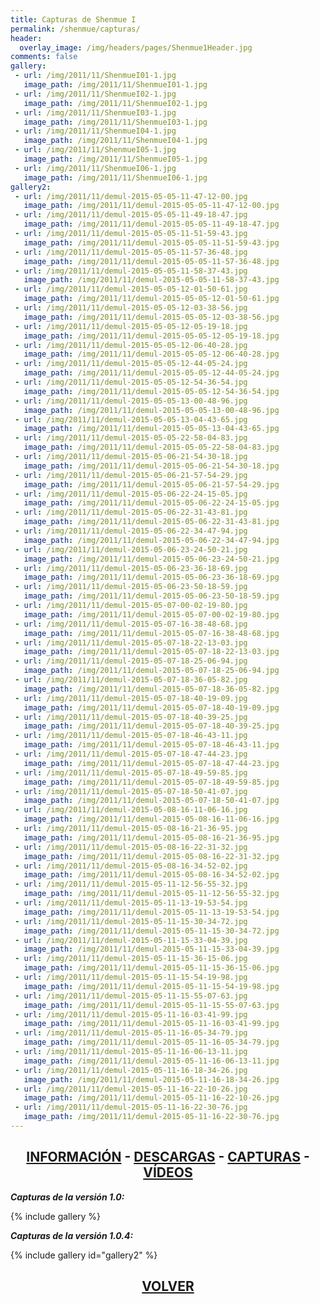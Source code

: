 ```yaml
---
title: Capturas de Shenmue I
permalink: /shenmue/capturas/
header:
  overlay_image: /img/headers/pages/Shenmue1Header.jpg
comments: false
gallery:
 - url: /img/2011/11/ShenmueI01-1.jpg
   image_path: /img/2011/11/ShenmueI01-1.jpg
 - url: /img/2011/11/ShenmueI02-1.jpg
   image_path: /img/2011/11/ShenmueI02-1.jpg
 - url: /img/2011/11/ShenmueI03-1.jpg
   image_path: /img/2011/11/ShenmueI03-1.jpg
 - url: /img/2011/11/ShenmueI04-1.jpg
   image_path: /img/2011/11/ShenmueI04-1.jpg
 - url: /img/2011/11/ShenmueI05-1.jpg
   image_path: /img/2011/11/ShenmueI05-1.jpg
 - url: /img/2011/11/ShenmueI06-1.jpg
   image_path: /img/2011/11/ShenmueI06-1.jpg
gallery2:
 - url: /img/2011/11/demul-2015-05-05-11-47-12-00.jpg
   image_path: /img/2011/11/demul-2015-05-05-11-47-12-00.jpg
 - url: /img/2011/11/demul-2015-05-05-11-49-18-47.jpg
   image_path: /img/2011/11/demul-2015-05-05-11-49-18-47.jpg
 - url: /img/2011/11/demul-2015-05-05-11-51-59-43.jpg
   image_path: /img/2011/11/demul-2015-05-05-11-51-59-43.jpg
 - url: /img/2011/11/demul-2015-05-05-11-57-36-48.jpg
   image_path: /img/2011/11/demul-2015-05-05-11-57-36-48.jpg
 - url: /img/2011/11/demul-2015-05-05-11-58-37-43.jpg
   image_path: /img/2011/11/demul-2015-05-05-11-58-37-43.jpg
 - url: /img/2011/11/demul-2015-05-05-12-01-50-61.jpg
   image_path: /img/2011/11/demul-2015-05-05-12-01-50-61.jpg
 - url: /img/2011/11/demul-2015-05-05-12-03-38-56.jpg
   image_path: /img/2011/11/demul-2015-05-05-12-03-38-56.jpg
 - url: /img/2011/11/demul-2015-05-05-12-05-19-18.jpg
   image_path: /img/2011/11/demul-2015-05-05-12-05-19-18.jpg
 - url: /img/2011/11/demul-2015-05-05-12-06-40-28.jpg
   image_path: /img/2011/11/demul-2015-05-05-12-06-40-28.jpg
 - url: /img/2011/11/demul-2015-05-05-12-44-05-24.jpg
   image_path: /img/2011/11/demul-2015-05-05-12-44-05-24.jpg
 - url: /img/2011/11/demul-2015-05-05-12-54-36-54.jpg
   image_path: /img/2011/11/demul-2015-05-05-12-54-36-54.jpg
 - url: /img/2011/11/demul-2015-05-05-13-00-48-96.jpg
   image_path: /img/2011/11/demul-2015-05-05-13-00-48-96.jpg
 - url: /img/2011/11/demul-2015-05-05-13-04-43-65.jpg
   image_path: /img/2011/11/demul-2015-05-05-13-04-43-65.jpg
 - url: /img/2011/11/demul-2015-05-05-22-58-04-83.jpg
   image_path: /img/2011/11/demul-2015-05-05-22-58-04-83.jpg
 - url: /img/2011/11/demul-2015-05-06-21-54-30-18.jpg
   image_path: /img/2011/11/demul-2015-05-06-21-54-30-18.jpg
 - url: /img/2011/11/demul-2015-05-06-21-57-54-29.jpg
   image_path: /img/2011/11/demul-2015-05-06-21-57-54-29.jpg
 - url: /img/2011/11/demul-2015-05-06-22-24-15-05.jpg
   image_path: /img/2011/11/demul-2015-05-06-22-24-15-05.jpg
 - url: /img/2011/11/demul-2015-05-06-22-31-43-81.jpg
   image_path: /img/2011/11/demul-2015-05-06-22-31-43-81.jpg
 - url: /img/2011/11/demul-2015-05-06-22-34-47-94.jpg
   image_path: /img/2011/11/demul-2015-05-06-22-34-47-94.jpg
 - url: /img/2011/11/demul-2015-05-06-23-24-50-21.jpg
   image_path: /img/2011/11/demul-2015-05-06-23-24-50-21.jpg
 - url: /img/2011/11/demul-2015-05-06-23-36-18-69.jpg
   image_path: /img/2011/11/demul-2015-05-06-23-36-18-69.jpg
 - url: /img/2011/11/demul-2015-05-06-23-50-18-59.jpg
   image_path: /img/2011/11/demul-2015-05-06-23-50-18-59.jpg
 - url: /img/2011/11/demul-2015-05-07-00-02-19-80.jpg
   image_path: /img/2011/11/demul-2015-05-07-00-02-19-80.jpg
 - url: /img/2011/11/demul-2015-05-07-16-38-48-68.jpg
   image_path: /img/2011/11/demul-2015-05-07-16-38-48-68.jpg
 - url: /img/2011/11/demul-2015-05-07-18-22-13-03.jpg
   image_path: /img/2011/11/demul-2015-05-07-18-22-13-03.jpg
 - url: /img/2011/11/demul-2015-05-07-18-25-06-94.jpg
   image_path: /img/2011/11/demul-2015-05-07-18-25-06-94.jpg
 - url: /img/2011/11/demul-2015-05-07-18-36-05-82.jpg
   image_path: /img/2011/11/demul-2015-05-07-18-36-05-82.jpg
 - url: /img/2011/11/demul-2015-05-07-18-40-19-09.jpg
   image_path: /img/2011/11/demul-2015-05-07-18-40-19-09.jpg
 - url: /img/2011/11/demul-2015-05-07-18-40-39-25.jpg
   image_path: /img/2011/11/demul-2015-05-07-18-40-39-25.jpg
 - url: /img/2011/11/demul-2015-05-07-18-46-43-11.jpg
   image_path: /img/2011/11/demul-2015-05-07-18-46-43-11.jpg
 - url: /img/2011/11/demul-2015-05-07-18-47-44-23.jpg
   image_path: /img/2011/11/demul-2015-05-07-18-47-44-23.jpg
 - url: /img/2011/11/demul-2015-05-07-18-49-59-85.jpg
   image_path: /img/2011/11/demul-2015-05-07-18-49-59-85.jpg
 - url: /img/2011/11/demul-2015-05-07-18-50-41-07.jpg
   image_path: /img/2011/11/demul-2015-05-07-18-50-41-07.jpg
 - url: /img/2011/11/demul-2015-05-08-16-11-06-16.jpg
   image_path: /img/2011/11/demul-2015-05-08-16-11-06-16.jpg
 - url: /img/2011/11/demul-2015-05-08-16-21-36-95.jpg
   image_path: /img/2011/11/demul-2015-05-08-16-21-36-95.jpg
 - url: /img/2011/11/demul-2015-05-08-16-22-31-32.jpg
   image_path: /img/2011/11/demul-2015-05-08-16-22-31-32.jpg
 - url: /img/2011/11/demul-2015-05-08-16-34-52-02.jpg
   image_path: /img/2011/11/demul-2015-05-08-16-34-52-02.jpg
 - url: /img/2011/11/demul-2015-05-11-12-56-55-32.jpg
   image_path: /img/2011/11/demul-2015-05-11-12-56-55-32.jpg
 - url: /img/2011/11/demul-2015-05-11-13-19-53-54.jpg
   image_path: /img/2011/11/demul-2015-05-11-13-19-53-54.jpg
 - url: /img/2011/11/demul-2015-05-11-15-30-34-72.jpg
   image_path: /img/2011/11/demul-2015-05-11-15-30-34-72.jpg
 - url: /img/2011/11/demul-2015-05-11-15-33-04-39.jpg
   image_path: /img/2011/11/demul-2015-05-11-15-33-04-39.jpg
 - url: /img/2011/11/demul-2015-05-11-15-36-15-06.jpg
   image_path: /img/2011/11/demul-2015-05-11-15-36-15-06.jpg
 - url: /img/2011/11/demul-2015-05-11-15-54-19-98.jpg
   image_path: /img/2011/11/demul-2015-05-11-15-54-19-98.jpg
 - url: /img/2011/11/demul-2015-05-11-15-55-07-63.jpg
   image_path: /img/2011/11/demul-2015-05-11-15-55-07-63.jpg
 - url: /img/2011/11/demul-2015-05-11-16-03-41-99.jpg
   image_path: /img/2011/11/demul-2015-05-11-16-03-41-99.jpg
 - url: /img/2011/11/demul-2015-05-11-16-05-34-79.jpg
   image_path: /img/2011/11/demul-2015-05-11-16-05-34-79.jpg
 - url: /img/2011/11/demul-2015-05-11-16-06-13-11.jpg
   image_path: /img/2011/11/demul-2015-05-11-16-06-13-11.jpg
 - url: /img/2011/11/demul-2015-05-11-16-18-34-26.jpg
   image_path: /img/2011/11/demul-2015-05-11-16-18-34-26.jpg
 - url: /img/2011/11/demul-2015-05-11-16-22-10-26.jpg
   image_path: /img/2011/11/demul-2015-05-11-16-22-10-26.jpg
 - url: /img/2011/11/demul-2015-05-11-16-22-30-76.jpg
   image_path: /img/2011/11/demul-2015-05-11-16-22-30-76.jpg
---
```

<h2 style="text-align: center;"><strong><a href="/shenmue/informacion/">INFORMACIÓN</a> - <a href="/shenmue/descargar/">DESCARGAS</a> - <a href="/shenmue/capturas/">CAPTURAS</a> - <a href="/shenmue/videos/">VÍDEOS</a></strong></h2>

_**Capturas de la versión 1.0:**_

{% include gallery %}

_**Capturas de la versión 1.0.4:**_

{% include gallery id="gallery2" %}

<h2 style="text-align: center;"><strong><a href="/shenmue/">VOLVER</a></strong></h2>


